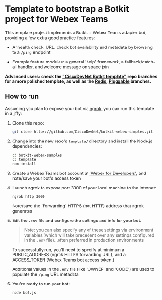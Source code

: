 # Template to bootstrap a Botkit project for Webex Teams

This template project implements a Botkit + Webex Teams adapter bot, providing a few extra good practice features:

- A 'health check' URL: check bot availability and metadata by browsing to a `/ping` endpoint

- Example feature modules: a general 'help' framework, a fallback/catch-all handler, and welcome message on space join

**Advanced users: check the ["CiscoDevNet Botkit template"](https://github.com/CiscoDevNet/botkit-template) repo branches for a more polished template, as well as the [Redis](https://github.com/CiscoDevNet/botkit-template/tree/redis), [Pluggable](https://github.com/CiscoDevNet/botkit-template/tree/plugin) branches.**

## How to run

Assuming you plan to expose your bot via [ngrok](https://ngrok.com),
you can run this template in a jiffy:

1. Clone this repo:

    ```sh
    git clone https://github.com/CiscoDevNet/botkit-webex-samples.git
    ```

1. Change into the new repo's `template/` directory and install the Node.js dependencies:

    ```sh
    cd botkit-webex-samples
    cd template
    npm install
    ```

1. Create a Webex Teams bot account at ['Webex for Developers'](https://developer.webex.com/add-bot.html), and note/save your bot's access token

1. Launch ngrok to expose port 3000 of your local machine to the internet:

    ```sh
    ngrok http 3000
    ```

    Note/save the 'Forwarding' HTTPS (not HTTP) address that ngrok generates

1. Edit the `.env` file and configure the settings and info for your bot.

    >Note: you can also specify any of these settings via environment variables (which will take precedent over any settings configured in the `.env` file)...often preferred in production environments

    To successfully run, you'll need to specify at minimum a PUBLIC_ADDRESS (ngrok HTTPS forwarding URL), and a ACCESS_TOKEN (Webex Teams bot access token.)

    Additional values in the `.env` file (like 'OWNER' and 'CODE') are used to populate the `/ping` URL metadata

1. You're ready to run your bot:

    ```sh
    node bot.js
    ```
